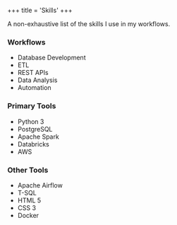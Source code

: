+++
title = 'Skills'
+++

A non-exhaustive list of the skills I use in my workflows.

### Workflows

- Database Development
- ETL
- REST APIs
- Data Analysis
- Automation

### Primary Tools

- Python 3
- PostgreSQL
- Apache Spark
- Databricks
- AWS 

### Other Tools

- Apache Airflow
- T-SQL
- HTML 5
- CSS 3
- Docker